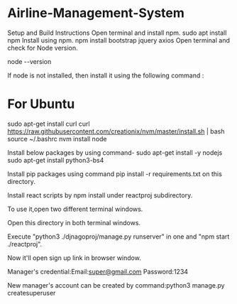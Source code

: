 # Airline-Management-System
Setup and Build Instructions
Open terminal and install npm.
sudo apt install npm
Install using npm.
npm install bootstrap jquery axios
Open terminal and check for Node version.

node --version

If node is not installed, then install it using the following command :

# For Ubuntu
sudo apt-get install curl
curl https://raw.githubusercontent.com/creationix/nvm/master/install.sh | bash
source ~/.bashrc
nvm install node

Install below packages by using command-
sudo apt-get install -y nodejs
sudo apt-get install python3-bs4

Install pip packages using command pip install -r requirements.txt on this directory.

Install react scripts by npm install under reactproj subdirectory.

To use it,open two different terminal windows.

Open this directory in both terminal windows.

Execute "python3 ./djnagoproj/manage.py runserver" in one and "npm start ./reactproj".

Now it'll open sign up link in browser window.

Manager's credential:Email:super@gmail.com
Password:1234 

New manager's account can be created by command:python3 manage.py createsuperuser

